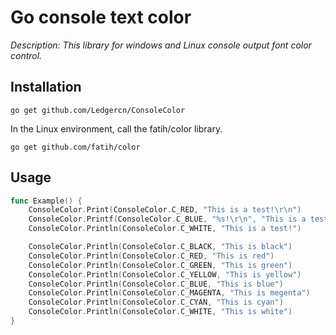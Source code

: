 # Go console text color

*Description: This library for windows and Linux console output font color control.*

## Installation


```shell
go get github.com/Ledgercn/ConsoleColor
```

In the Linux environment, call the fatih/color library.


```shell
go get github.com/fatih/color
```
## Usage


```go
func Example() {
	ConsoleColor.Print(ConsoleColor.C_RED, "This is a test!\r\n")
	ConsoleColor.Printf(ConsoleColor.C_BLUE, "%s!\r\n", "This is a test!")
	ConsoleColor.Println(ConsoleColor.C_WHITE, "This is a test!")

	ConsoleColor.Println(ConsoleColor.C_BLACK, "This is black")
	ConsoleColor.Println(ConsoleColor.C_RED, "This is red")
	ConsoleColor.Println(ConsoleColor.C_GREEN, "This is green")
	ConsoleColor.Println(ConsoleColor.C_YELLOW, "This is yellow")
	ConsoleColor.Println(ConsoleColor.C_BLUE, "This is blue")
	ConsoleColor.Println(ConsoleColor.C_MAGENTA, "This is megenta")
	ConsoleColor.Println(ConsoleColor.C_CYAN, "This is cyan")
	ConsoleColor.Println(ConsoleColor.C_WHITE, "This is white")
}
```